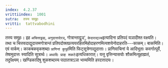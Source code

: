 ```yaml
---
index:  4.2.37
vrittiindex:  1001
sutra:  तस्य समूहः
vritti:  tattvabodhini 
---
```


तस्य समूहः। इह `अचित्ताठ्ठक्`, `अनुदात्तादेरञ्`, गोत्रान्ताद्वुञ्', `केदाराद्यञ्च`इत्यादिना प्रतिपदं यञादीश्त वक्ष्यति। तथा च चित्तवदाद्युदात्तमगोत्रान्तं प्रतिपदोक्तप्रत्ययरहितमिहोदाहरणमित्यशयेनोदाहरति---काकम्। बाकमिति। एवं वार्कम्। काकबकवृकशब्दाः `प्राणिनां कुपूर्व`मिति फिट्सूत्रेणाद्युदात्ताः। प्राणिवाचिनां ये आदिभूताः कवर्गात्पूर्वे, तेषामुदात्तः स्यादिति सूत्रार्थः। `अथादिः प्राक् शकटेः`इत्यधिकारात्। यत्तु वृत्तिन्यासयोः शौकमित्युहाह्मतं, तदुपेक्ष्यम्। खण्डिकादिषु शुकशब्दस्य पाठातत्राऽञा भाव्यमिति हरदत्तादयः।

